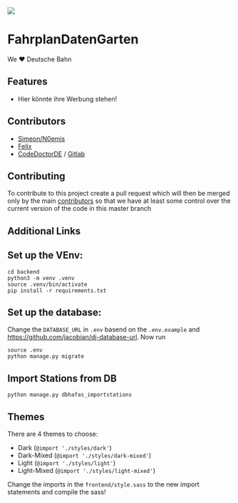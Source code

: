 ![](https://jhbadge.com/?evt=ber&year=2019)

# FahrplanDatenGarten
We  ❤️  Deutsche Bahn
## Features
- Hier könnte ihre Werbung stehen!


## Contributors
- [Simeon/N0emis](https://github.com/marvinborner)
- [Felix](https://github.com/fanselMansel)
- [CodeDoctorDE](https://github.com/CodeDoctorDE) / [Gitlab](https://gitlab.com/CodeDoctorDE)


## Contributing
To contribute to this project create a pull request which will then be merged only by the main [contributors](#contributors) so that we have at least some control over the current version of the code in this master branch

## Additional Links

## Set up the VEnv:
```
cd backend
python3 -m venv .venv
source .venv/bin/activate
pip install -r requirements.txt
```
## Set up the database:
Change the `DATABASE_URL` in `.env` basend on the `.env.example` and https://github.com/jacobian/dj-database-url.
Now run
```
source .env
python manage.py migrate
```

## Import Stations from DB
```
python manage.py dbhafas_importstations
```

## Themes

There are 4 themes to choose:
* Dark (`@import './styles/dark'`)
* Dark-Mixed (`@import './styles/dark-mixed'`)
* Light (`@import './styles/light'`)
* Light-Mixed (`@import './styles/light-mixed'`)

Change the imports in the `frontend/style.sass` to the new import statements and compile the sass!

